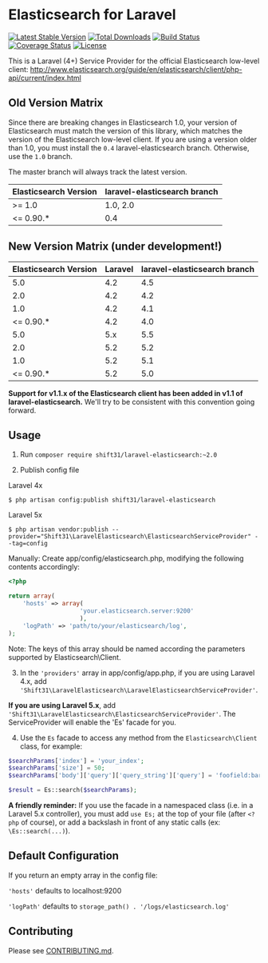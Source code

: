 Elasticsearch for Laravel
=========================
[![Latest Stable Version](https://poser.pugx.org/shift31/laravel-elasticsearch/v/stable)](https://packagist.org/packages/shift31/laravel-elasticsearch)
[![Total Downloads](https://poser.pugx.org/shift31/laravel-elasticsearch/downloads)](https://packagist.org/packages/shift31/laravel-elasticsearch)
[![Build Status](https://travis-ci.org/shift31/laravel-elasticsearch.svg?branch=master)](https://travis-ci.org/shift31/laravel-elasticsearch)
[![Coverage Status](https://coveralls.io/repos/github/shift31/laravel-elasticsearch/badge.svg?branch=master)](https://coveralls.io/github/shift31/laravel-elasticsearch?branch=master)
[![License](https://poser.pugx.org/shift31/laravel-elasticsearch/license)](https://packagist.org/packages/shift31/laravel-elasticsearch)

This is a Laravel (4+) Service Provider for the official Elasticsearch low-level client:
http://www.elasticsearch.org/guide/en/elasticsearch/client/php-api/current/index.html


Old Version Matrix
------------------
Since there are breaking changes in Elasticsearch 1.0, your version of Elasticsearch must match the version of this library, which matches the version of the Elasticsearch low-level client.
If you are using a version older than 1.0, you must install the `0.4` laravel-elasticsearch branch.  Otherwise, use the `1.0` branch.

The master branch will always track the latest version.

| Elasticsearch Version | laravel-elasticsearch branch |
| --------------------- | ---------------------------- |
| >= 1.0                | 1.0, 2.0                     |
| <= 0.90.*             | 0.4                          |

New Version Matrix (under development!)
------------------
| Elasticsearch Version | Laravel | laravel-elasticsearch branch |
| --------------------- |---------| ---------------------------- |
|  5.0                  | 4.2     | 4.5                          |
|  2.0                  | 4.2     | 4.2                          |
|  1.0                  | 4.2     | 4.1                          |
| <= 0.90.*             | 4.2     | 4.0                          |
|  5.0                  | 5.x     | 5.5                          |
|  2.0                  | 5.2     | 5.2                          |
|  1.0                  | 5.2     | 5.1                          |
| <= 0.90.*             | 5.2     | 5.0                          |


**Support for v1.1.x of the Elasticsearch client has been added in v1.1 of laravel-elasticsearch.**  We'll try to be consistent with this convention going forward.

Usage
-----
1. Run `composer require shift31/laravel-elasticsearch:~2.0`

2. Publish config file

Laravel 4x
```
$ php artisan config:publish shift31/laravel-elasticsearch 
```
Laravel 5x
```
$ php artisan vendor:publish --provider="Shift31\LaravelElasticsearch\ElasticsearchServiceProvider" --tag=config
```

Manually: Create app/config/elasticsearch.php, modifying the following contents accordingly:
```php
<?php

return array(
    'hosts' => array(
                    'your.elasticsearch.server:9200'
                    ),
    'logPath' => 'path/to/your/elasticsearch/log',
);
```
Note: The keys of this array should be named according the parameters supported by Elasticsearch\Client.

3. In the `'providers'` array in app/config/app.php, if you are using Laravel 4.x, add `'Shift31\LaravelElasticsearch\LaravelElasticsearchServiceProvider'`. 
 
 **If you are using Laravel 5.x**, add `'Shift31\LaravelElasticsearch\ElasticsearchServiceProvider'`. The ServiceProvider will enable the 'Es' facade for you.

4. Use the `Es` facade to access any method from the `Elasticsearch\Client` class, for example:
```php
$searchParams['index'] = 'your_index';
$searchParams['size'] = 50;
$searchParams['body']['query']['query_string']['query'] = 'foofield:barstring';

$result = Es::search($searchParams);
```

**A friendly reminder:**  If you use the facade in a namespaced class (i.e. in a Laravel 5.x controller), you must add `use Es;` at the top of your file (after `<?php` of course), or add a backslash in front of any static calls (ex: `\Es::search(...)`).

Default Configuration
---------------------
If you return an empty array in the config file:

`'hosts'` defaults to localhost:9200

`'logPath'` defaults to `storage_path() . '/logs/elasticsearch.log'`

Contributing
---------------------
Please see [CONTRIBUTING.md](CONTRIBUTING.md).